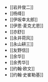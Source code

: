 - [[岩井俊二]]
- [[杨绛]]
- [[伊坂幸太郎]]
- [[伊恩·麦克尤恩]]
- [[亦舒]]
- [[永井荷风]]
- [[永山耕三]]
- [[友野信]]
- [[余华]]
- [[余秀华]]
- [[约翰·欧文]]
- [[约翰·史崔勒基]]